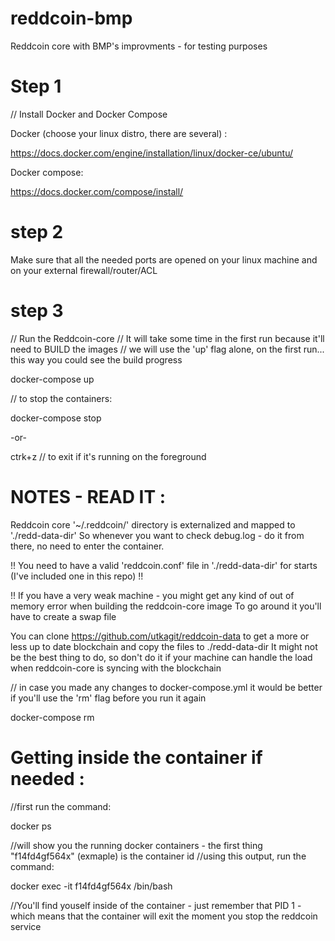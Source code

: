 # reddcoin-bmp
Reddcoin core with BMP's improvments - for testing purposes

# Step 1

// Install Docker and Docker Compose

Docker (choose your linux distro, there are several) :

https://docs.docker.com/engine/installation/linux/docker-ce/ubuntu/

Docker compose:

https://docs.docker.com/compose/install/


# step 2

Make sure that all the needed ports are opened on your linux machine and on your external firewall/router/ACL

# step 3

// Run the Reddcoin-core 
// It will take some time in the first run because it'll need to BUILD the images
// we will use the 'up' flag alone, on the first run... this way you could see the build progress

docker-compose up 

// to stop the containers:

docker-compose stop

-or-

ctrk+z      // to exit if it's running on the foreground



# NOTES - READ IT :

Reddcoin core '~/.reddcoin/' directory is externalized and mapped to './redd-data-dir' 
So whenever you want to check debug.log - do it from there, no need to enter the container.

!! You need to have a valid 'reddcoin.conf' file in './redd-data-dir' for starts (I've included one in this repo) !!

!! If you have a very weak machine - you might get any kind of out of memory error when building the reddcoin-core image
To go around it you'll have to create a swap file

You can clone https://github.com/utkagit/reddcoin-data to get a more or less up to date blockchain and copy the files to ./redd-data-dir
It might not be the best thing to do, so don't do it if your machine can handle the load when reddcoin-core is syncing with the blockchain

// in case you made any changes to docker-compose.yml it would be better if you'll use the 'rm' flag before you run it again

docker-compose rm

# Getting inside the container if needed :

//first run the command:

docker ps          

//will show you the running docker containers - the first thing "f14fd4gf564x" (exmaple) is the container id
//using this output, run the command:

docker exec -it f14fd4gf564x /bin/bash

//You'll find youself inside of the container - just remember that PID 1 - which means that the container will exit the moment you stop the reddcoin service
